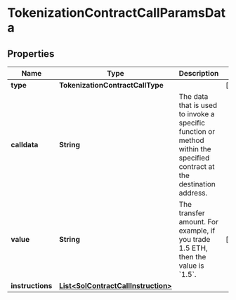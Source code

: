 

# TokenizationContractCallParamsData


## Properties

| Name | Type | Description | Notes |
|------------ | ------------- | ------------- | -------------|
|**type** | **TokenizationContractCallType** |  |  [optional] |
|**calldata** | **String** | The data that is used to invoke a specific function or method within the specified contract at the destination address.  |  |
|**value** | **String** | The transfer amount. For example, if you trade 1.5 ETH, then the value is &#x60;1.5&#x60;.  |  [optional] |
|**instructions** | [**List&lt;SolContractCallInstruction&gt;**](SolContractCallInstruction.md) |  |  |



